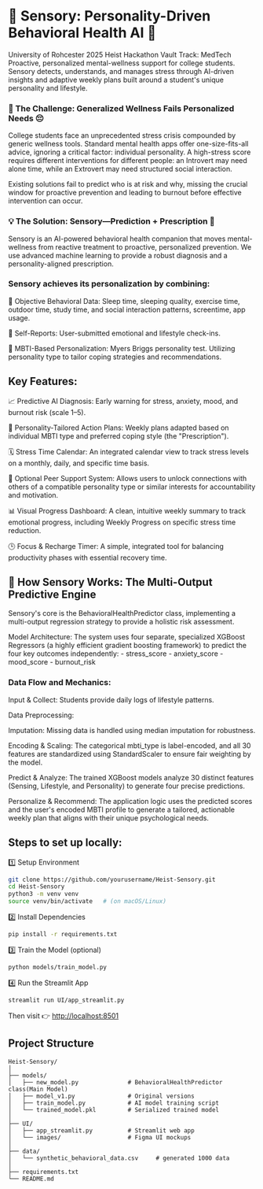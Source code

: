 # 🫧 Sensory: Personality-Driven Behavioral Health AI 🫧

University of Rohcester 2025 Heist Hackathon 
Vault Track: MedTech 
    Proactive, personalized mental-wellness support for college students. Sensory detects, understands, and manages stress through AI-driven insights and adaptive weekly plans built around a student's unique personality and lifestyle.

### 🎯 The Challenge: Generalized Wellness Fails Personalized Needs 😔
College students face an unprecedented stress crisis compounded by generic wellness tools. Standard mental health apps offer one-size-fits-all advice, ignoring a critical factor: individual personality. A high-stress score requires different interventions for different people: an Introvert may need alone time, while an Extrovert may need structured social interaction.

Existing solutions fail to predict who is at risk and why, missing the crucial window for proactive prevention and leading to burnout before effective intervention can occur.

### 💡 The Solution: Sensory—Prediction + Prescription 🎯
Sensory is an AI-powered behavioral health companion that moves mental-wellness from reactive treatment to proactive, personalized prevention. We use advanced machine learning to provide a robust diagnosis and a personality-aligned prescription.

### Sensory achieves its personalization by combining:

🧠 Objective Behavioral Data: Sleep time, sleeping quality, exercise time, outdoor time, study time, and social interaction patterns, screentime, app usage.

💬 Self-Reports: User-submitted emotional and lifestyle check-ins.

🌱 MBTI-Based Personalization: Myers Briggs personality test. Utilizing personality type to tailor coping strategies and recommendations. 

## Key Features:
📈 Predictive AI Diagnosis: Early warning for stress, anxiety, mood, and burnout risk (scale 1–5).

🎯 Personality-Tailored Action Plans: Weekly plans adapted based on individual MBTI type and preferred coping style (the "Prescription").

🗓️ Stress Time Calendar: An integrated calendar view to track stress levels on a monthly, daily, and specific time basis.

👥 Optional Peer Support System: Allows users to unlock connections with others of a compatible personality type or similar interests for accountability and motivation.

📊 Visual Progress Dashboard: A clean, intuitive weekly summary to track emotional progress, including Weekly Progress on specific stress time reduction.

🕒 Focus & Recharge Timer: A simple, integrated tool for balancing productivity phases with essential recovery time.

## 🧠 How Sensory Works: The Multi-Output Predictive Engine
Sensory's core is the BehavioralHealthPredictor class, implementing a multi-output regression strategy to provide a holistic risk assessment.

Model Architecture:
The system uses four separate, specialized XGBoost Regressors (a highly efficient gradient boosting framework) to predict the four key outcomes independently:
    - stress_score
    - anxiety_score
    - mood_score
    - burnout_risk

### Data Flow and Mechanics:
Input & Collect: Students provide daily logs of lifestyle patterns.

Data Preprocessing:

Imputation: Missing data is handled using median imputation for robustness.

Encoding & Scaling: The categorical mbti_type is label-encoded, and all 30 features are standardized using StandardScaler to ensure fair weighting by the model.

Predict & Analyze: The trained XGBoost models analyze 30 distinct features (Sensing, Lifestyle, and Personality) to generate four precise predictions.

Personalize & Recommend: The application logic uses the predicted scores and the user's encoded MBTI profile to generate a tailored, actionable weekly plan that aligns with their unique psychological needs.

## Steps to set up locally: 
1️⃣ Setup Environment
```bash
git clone https://github.com/yourusername/Heist-Sensory.git
cd Heist-Sensory
python3 -m venv venv
source venv/bin/activate   # (on macOS/Linux)
```
2️⃣ Install Dependencies
```bash
pip install -r requirements.txt
```
3️⃣ Train the Model (optional)
```bash
python models/train_model.py
```
4️⃣ Run the Streamlit App
```bash
streamlit run UI/app_streamlit.py
```

Then visit 👉 [http://localhost:8501](http://localhost:8501)

## Project Structure 
```
Heist-Sensory/
│
├── models/
│   ├── new_model.py              # BehavioralHealthPredictor class(Main Model)
│   ├── model_v1.py               # Original versions 
│   ├── train_model.py            # AI model training script
│   └── trained_model.pkl         # Serialized trained model
│
├── UI/
│   ├── app_streamlit.py          # Streamlit web app
│   └── images/                   # Figma UI mockups
│
├── data/
│   └── synthetic_behavioral_data.csv     # generated 1000 data
│
├── requirements.txt
└── README.md
```

